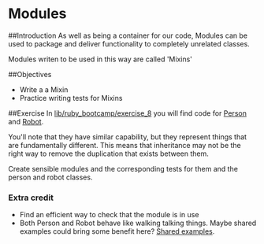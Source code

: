 # Modules
##Introduction
As well as being a container for our code, Modules can be used to package and deliver functionality to completely unrelated classes.

Modules writen to be used in this way are called 'Mixins'

##Objectives
- Write a a Mixin
- Practice writing tests for Mixins

##Exercise
In [lib/ruby_bootcamp/exercise_8](./lib/lib/ruby_bootcamp/exercise_8) you will find code for [Person](./lib/ruby_bootcamp/exercise_8/person.rb) and [Robot](./lib/ruby_bootcamp/exercise_8/robot.rb).

You'll note that they have similar capability, but they represent things that are fundamentally different. This means that inheritance may not be the right way to remove the duplication that exists between them.

Create sensible modules and the corresponding tests for them and the person and robot classes.

### Extra credit
- Find an efficient way to check that the module is in use
- Both Person and Robot behave like walking talking things. Maybe shared examples could bring some benefit here? [Shared examples](https://www.relishapp.com/rspec/rspec-core/docs/example-groups/shared-examples). 
